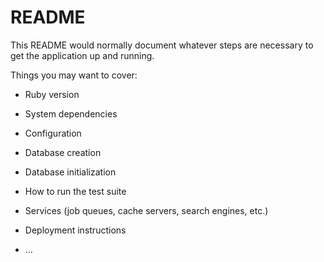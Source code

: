 # README

This README would normally document whatever steps are necessary to get the
application up and running.

Things you may want to cover:

* Ruby version

* System dependencies

* Configuration

* Database creation

* Database initialization

* How to run the test suite

* Services (job queues, cache servers, search engines, etc.)

* Deployment instructions

* ...

<!-- 

- partial for type of encounter in encounter#show
- partial within form partial?
- patient#search reject if params.blank?
- Apppintment class
    - allowed before registered as Patient
    - nested forms & attributes (choose provider from collection)
- SOAP#create
    - pre-populate from Appointment class
- Patient#create (as Provider)
    - pre-populate from Appointment class
- scope method
- OAuth
- has_many :through

* css (bootstrap?)
* breadcrumbs
* prevent password params from being logged

<%= f.submit, data: {confirm: "Does everything look accurate? You cannot change your information once your account has been created."} %>
<%= f.submit, data: {confirm: "Are you sure you want to save these changes?"} %>

 -->
